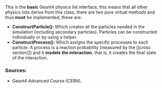 This is the **basic** Geant4 physics list interface, this means that all other physics lists derive from this class, there are two pure virtual methods and thus **must** be implemented, these are:
- **ConstructParticle():** Which creates all the particles needed in the simulation (including secondary particles). Particles can be constructed individually or by using a helper.
- **ConstructProcess():** Which assigns the specific processes to each particle. A process is a reaction probability (measured by the [[cross section]]) and it **models the interaction**, that is, it creates the final state of the interaction. 
### Sources:
- Geant4 Advanced Course (CERN).